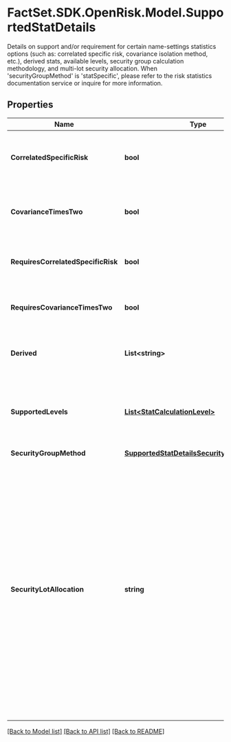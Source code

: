 # FactSet.SDK.OpenRisk.Model.SupportedStatDetails
Details on support and/or requirement for certain name-settings statistics options (such as: correlated specific risk, covariance isolation method, etc.), derived stats, available levels, security group calculation methodology, and multi-lot security allocation. When 'securityGroupMethod' is 'statSpecific', please refer to the risk statistics documentation service or inquire for more information.

## Properties

Name | Type | Description | Notes
------------ | ------------- | ------------- | -------------
**CorrelatedSpecificRisk** | **bool** | Indicates support for correlated specific risk (CSR) calculation setting if true, and false if the setting is prohibited. | 
**CovarianceTimesTwo** | **bool** | Indicates support for covariance times two (Cov*2) calculation setting if true, and false if the setting is prohibited. | 
**RequiresCorrelatedSpecificRisk** | **bool** | Indicates correlated specific risk (CSR) calculation setting is mandatory for the stat, if true. | 
**RequiresCovarianceTimesTwo** | **bool** | Indicates covariance times two (Cov*2) calculation setting is mandatory for the stat, if true. | 
**Derived** | **List&lt;string&gt;** | A list of the base stat and all possible derived stats which are currently supported by the service. | 
**SupportedLevels** | [**List&lt;StatCalculationLevel&gt;**](StatCalculationLevel.md) | Indicates the calculation levels that are supported by the base stat and all derived stats. Unless it is present, a given calculation level is not supported. | 
**SecurityGroupMethod** | [**SupportedStatDetailsSecurityGroupMethod**](SupportedStatDetailsSecurityGroupMethod.md) |  | [optional] 
**SecurityLotAllocation** | **string** | Indicates the weights according to which securities with multiple lots have their risk statistic values allocated. &#39;FillAll&#39; indicates the computed statistic value of a particular security is allocated to each of its lots equally. This is common for risk statistics such as marginal statistics or beta. If security group calculations are available, these weights will be used along with &#39;weighting&#39; method specified in &#39;securityGroupMethod&#39;. For example, if this is &#39;ActiveWeights&#39; and &#39;weighting&#39; is &#39;AbsoluteValue&#39;, a net position value is allocated to multiple lots based off of absolute active weights distribution. | [optional] 

[[Back to Model list]](../README.md#documentation-for-models) [[Back to API list]](../README.md#documentation-for-api-endpoints) [[Back to README]](../README.md)

